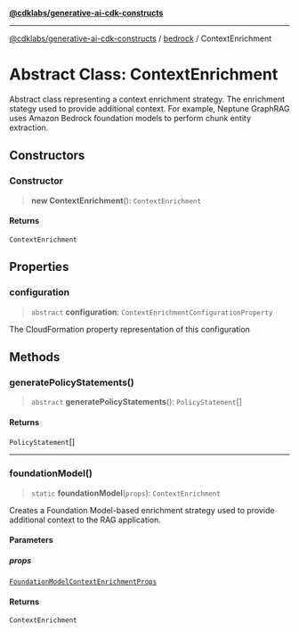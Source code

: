[**@cdklabs/generative-ai-cdk-constructs**](../../../../README.md)

***

[@cdklabs/generative-ai-cdk-constructs](../../../../README.md) / [bedrock](../README.md) / ContextEnrichment

# Abstract Class: ContextEnrichment

Abstract class representing a context enrichment strategy.
The enrichment stategy used to provide additional context.
For example, Neptune GraphRAG uses Amazon Bedrock foundation
models to perform chunk entity extraction.

## Constructors

### Constructor

> **new ContextEnrichment**(): `ContextEnrichment`

#### Returns

`ContextEnrichment`

## Properties

### configuration

> `abstract` **configuration**: `ContextEnrichmentConfigurationProperty`

The CloudFormation property representation of this configuration

## Methods

### generatePolicyStatements()

> `abstract` **generatePolicyStatements**(): `PolicyStatement`[]

#### Returns

`PolicyStatement`[]

***

### foundationModel()

> `static` **foundationModel**(`props`): `ContextEnrichment`

Creates a Foundation Model-based enrichment strategy used to provide additional context
to the RAG application.

#### Parameters

##### props

[`FoundationModelContextEnrichmentProps`](../interfaces/FoundationModelContextEnrichmentProps.md)

#### Returns

`ContextEnrichment`
